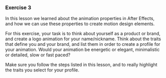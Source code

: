 ### Exercise 3

In this lesson we learned about the animation properties in After Effects, and how we can use these properties to create motion design elements.

For this exercise, your task is to think about yourself as a product or brand, and create a logo animation for your name/nickname. Think about the traits that define you and your brand, and list them in order to create a profile for your animation. Would your animation be energetic or elegant, minimalistic or detailed, slow or fast paced?

Make sure you follow the steps listed in this lesson, and to really highlight the traits you select for your profile.